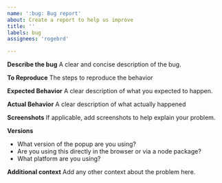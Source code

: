 ```yaml
---
name: ':bug: Bug report'
about: Create a report to help us improve
title: ''
labels: bug
assignees: 'rogebrd'

---
```


**Describe the bug**
A clear and concise description of the bug.

**To Reproduce**
The steps to reproduce the behavior

**Expected Behavior**
A clear description of what you expected to happen.

**Actual Behavior**
A clear description of what actually happened

**Screenshots**
If applicable, add screenshots to help explain your problem.

**Versions**
* What version of the popup are you using?
* Are you using this directly in the browser or via a node package?
* What platform are you using?

**Additional context**
Add any other context about the problem here.